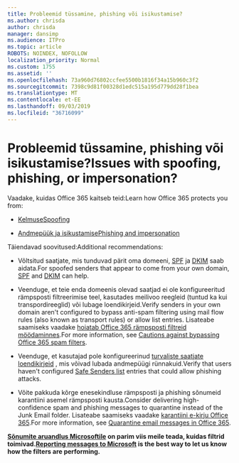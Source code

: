 ```yaml
---
title: Probleemid tüssamine, phishing või isikustamise?
ms.author: chrisda
author: chrisda
manager: dansimp
ms.audience: ITPro
ms.topic: article
ROBOTS: NOINDEX, NOFOLLOW
localization_priority: Normal
ms.custom: 1755
ms.assetid: ''
ms.openlocfilehash: 73a960d76802ccfee5500b1816f34a15b960c3f2
ms.sourcegitcommit: 7398c9d81f00328d1edc515a195d779dd28f1bea
ms.translationtype: MT
ms.contentlocale: et-EE
ms.lasthandoff: 09/03/2019
ms.locfileid: "36716099"
---
```

# <a name="issues-with-spoofing-phishing-or-impersonation"></a><span data-ttu-id="2b584-102">Probleemid tüssamine, phishing või isikustamise?</span><span class="sxs-lookup"><span data-stu-id="2b584-102">Issues with spoofing, phishing, or impersonation?</span></span>

<span data-ttu-id="2b584-103">Vaadake, kuidas Office 365 kaitseb teid:</span><span class="sxs-lookup"><span data-stu-id="2b584-103">Learn how Office 365 protects you from:</span></span>

- [<span data-ttu-id="2b584-104">Kelmuse</span><span class="sxs-lookup"><span data-stu-id="2b584-104">Spoofing</span></span>](https://docs.microsoft.com/office365/securitycompliance/anti-spoofing-protection)

- [<span data-ttu-id="2b584-105">Andmepüük ja isikustamise</span><span class="sxs-lookup"><span data-stu-id="2b584-105">Phishing and impersonation</span></span>](https://docs.microsoft.com/office365/securitycompliance/atp-anti-phishing)

<span data-ttu-id="2b584-106">Täiendavad soovitused:</span><span class="sxs-lookup"><span data-stu-id="2b584-106">Additional recommendations:</span></span>

- <span data-ttu-id="2b584-107">Võltsitud saatjate, mis tunduvad pärit oma domeeni, [SPF](https://docs.microsoft.com/office365/securitycompliance/set-up-spf-in-office-365-to-help-prevent-spoofing) ja [DKIM](https://docs.microsoft.com/office365/securitycompliance/use-dkim-to-validate-outbound-email) saab aidata.</span><span class="sxs-lookup"><span data-stu-id="2b584-107">For spoofed senders that appear to come from your own domain, [SPF](https://docs.microsoft.com/office365/securitycompliance/set-up-spf-in-office-365-to-help-prevent-spoofing) and [DKIM](https://docs.microsoft.com/office365/securitycompliance/use-dkim-to-validate-outbound-email) can help.</span></span>

- <span data-ttu-id="2b584-108">Veenduge, et teie enda domeenis olevad saatjad ei ole konfigureeritud rämpsposti filtreerimise teel, kasutades meilivoo reegleid (tuntud ka kui transpordireeglid) või lubage loendikirjeid.</span><span class="sxs-lookup"><span data-stu-id="2b584-108">Verify senders in your own domain aren't configured to bypass anti-spam filtering using mail flow rules (also known as transport rules) or allow list entries.</span></span> <span data-ttu-id="2b584-109">Lisateabe saamiseks vaadake [hoiatab Office 365 rämpsposti filtreid möödaminnes](https://docs.microsoft.com/exchange/troubleshoot/antispam/cautions-against-bypassing-spam-filters).</span><span class="sxs-lookup"><span data-stu-id="2b584-109">For more information, see [Cautions against bypassing Office 365 spam filters](https://docs.microsoft.com/exchange/troubleshoot/antispam/cautions-against-bypassing-spam-filters).</span></span>

- <span data-ttu-id="2b584-110">Veenduge, et kasutajad pole konfigureerinud [turvaliste saatjate loendikirjeid](https://support.office.com/article/BE1BAEA0-BEAB-4A30-B968-9004332336CE) , mis võivad lubada andmepüügi rünnakuid.</span><span class="sxs-lookup"><span data-stu-id="2b584-110">Verify that users haven't configured [Safe Senders list](https://support.office.com/article/BE1BAEA0-BEAB-4A30-B968-9004332336CE) entries that could allow phishing attacks.</span></span>

- <span data-ttu-id="2b584-111">Võite pakkuda kõrge enesekindluse rämpsposti ja phishing sõnumeid karantiini asemel rämpsposti kausta.</span><span class="sxs-lookup"><span data-stu-id="2b584-111">Consider delivering high-confidence spam and phishing messages to quarantine instead of the Junk Email folder.</span></span> <span data-ttu-id="2b584-112">Lisateabe saamiseks vaadake [karantiini e-kirju Office 365](https://docs.microsoft.com/office365/securitycompliance/quarantine-email-messages).</span><span class="sxs-lookup"><span data-stu-id="2b584-112">For more information, see [Quarantine email messages in Office 365](https://docs.microsoft.com/office365/securitycompliance/quarantine-email-messages).</span></span>

<span data-ttu-id="2b584-113">**[Sõnumite aruandlus Microsoftile](https://support.office.com/article/b5caa9f1-cdf3-4443-af8c-ff724ea719d2) on parim viis meile teada, kuidas filtrid toimivad.**</span><span class="sxs-lookup"><span data-stu-id="2b584-113">**[Reporting messages to Microsoft](https://support.office.com/article/b5caa9f1-cdf3-4443-af8c-ff724ea719d2) is the best way to let us know how the filters are performing.**</span></span>
